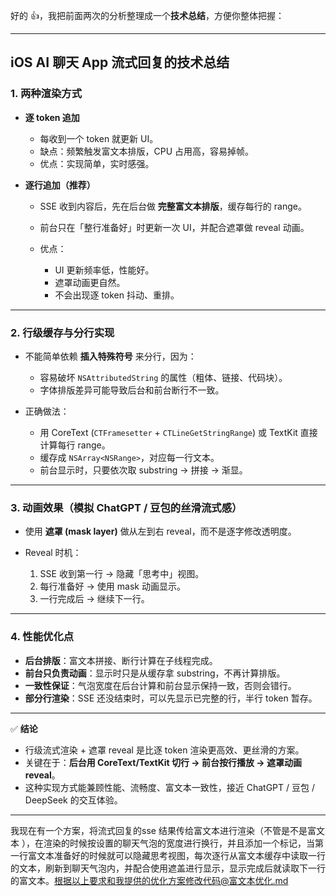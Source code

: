 好的 👍，我把前面两次的分析整理成一个**技术总结**，方便你整体把握：

---

## iOS AI 聊天 App 流式回复的技术总结

### 1. 两种渲染方式

* **逐 token 追加**

  * 每收到一个 token 就更新 UI。
  * 缺点：频繁触发富文本排版，CPU 占用高，容易掉帧。
  * 优点：实现简单，实时感强。

* **逐行追加（推荐）**

  * SSE 收到内容后，先在后台做 **完整富文本排版**，缓存每行的 range。
  * 前台只在「整行准备好」时更新一次 UI，并配合遮罩做 reveal 动画。
  * 优点：

    * UI 更新频率低，性能好。
    * 遮罩动画更自然。
    * 不会出现逐 token 抖动、重排。

---

### 2. 行级缓存与分行实现

* 不能简单依赖 **插入特殊符号** 来分行，因为：

  * 容易破坏 `NSAttributedString` 的属性（粗体、链接、代码块）。
  * 字体排版差异可能导致后台和前台断行不一致。
* 正确做法：

  * 用 CoreText (`CTFramesetter` + `CTLineGetStringRange`) 或 TextKit 直接计算每行 range。
  * 缓存成 `NSArray<NSRange>`，对应每一行文本。
  * 前台显示时，只要依次取 substring → 拼接 → 渐显。

---

### 3. 动画效果（模拟 ChatGPT / 豆包的丝滑流式感）

* 使用 **遮罩 (mask layer)** 做从左到右 reveal，而不是逐字修改透明度。
* Reveal 时机：

  1. SSE 收到第一行 → 隐藏「思考中」视图。
  2. 每行准备好 → 使用 mask 动画显示。
  3. 一行完成后 → 继续下一行。

---

### 4. 性能优化点

* **后台排版**：富文本拼接、断行计算在子线程完成。
* **前台只负责动画**：显示时只是从缓存拿 substring，不再计算排版。
* **一致性保证**：气泡宽度在后台计算和前台显示保持一致，否则会错行。
* **部分行渲染**：SSE 还没结束时，可以先显示已完整的行，半行 token 暂存。

---

✅ **结论**

* 行级流式渲染 + 遮罩 reveal 是比逐 token 渲染更高效、更丝滑的方案。
* 关键在于：**后台用 CoreText/TextKit 切行 → 前台按行播放 → 遮罩动画 reveal**。
* 这种实现方式能兼顾性能、流畅度、富文本一致性，接近 ChatGPT / 豆包 / DeepSeek 的交互体验。

---

我现在有一个方案，将流式回复的sse 结果传给富文本进行渲染（不管是不是富文本 ），在渲染的时候按设置的聊天气泡的宽度进行换行，并且添加一个标记，当第一行富文本准备好的时候就可以隐藏思考视图，每次逐行从富文本缓存中读取一行的文本，刷新到聊天气泡内，并配合使用遮盖进行显示，显示完成后就读取下一行的富文本。根据以上要求和我提供的优化方案修改代码@富文本优化.md 